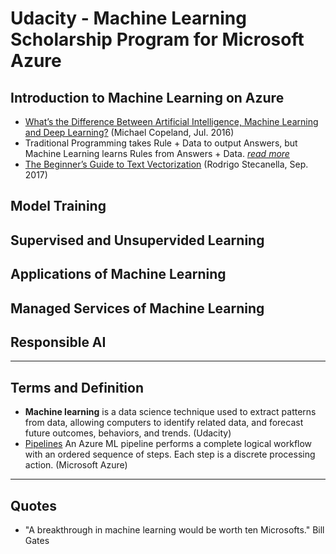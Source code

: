 # Udacity - Machine Learning Scholarship Program for Microsoft Azure

## Introduction to Machine Learning on Azure
* [What’s the Difference Between Artificial Intelligence, Machine Learning and Deep Learning?](https://blogs.nvidia.com/blog/2016/07/29/whats-difference-artificial-intelligence-machine-learning-deep-learning-ai/) (Michael Copeland, Jul. 2016)
* Traditional Programming takes Rule + Data to output Answers, but Machine Learning learns Rules from Answers + Data. _[read more](https://www.logianalytics.com/predictive-analytics/machine-learning-vs-traditional-programming)_
* [The Beginner’s Guide to Text Vectorization](https://monkeylearn.com/blog/beginners-guide-text-vectorization/) (Rodrigo Stecanella, Sep. 2017)

## Model Training
## Supervised and Unsupervided Learning
## Applications of Machine Learning
## Managed Services of Machine Learning
## Responsible AI

-----

## Terms and Definition
* **Machine learning** is a data science technique used to extract patterns from data, allowing computers to identify related data, and forecast future outcomes, behaviors, and trends. (Udacity)
* [Pipelines](https://docs.microsoft.com/azure/machine-learning/concept-ml-pipelines#what-are-azure-ml-pipelines) An Azure ML pipeline performs a complete logical workflow with an ordered sequence of steps. Each step is a discrete processing action. (Microsoft Azure)

-----
## Quotes
* "A breakthrough in machine learning would be worth ten Microsofts." Bill Gates

